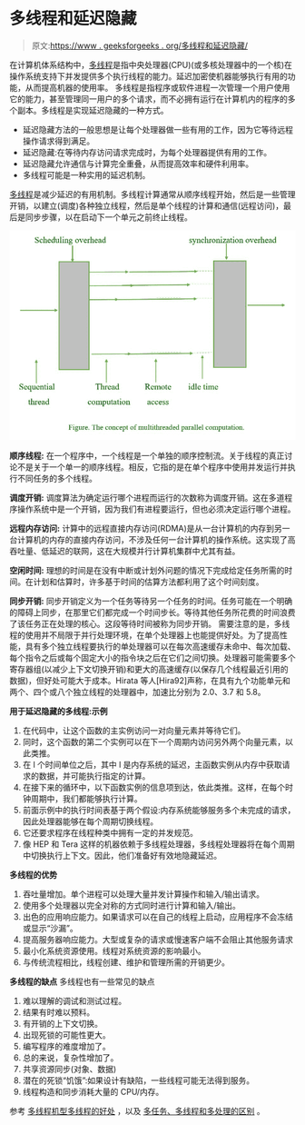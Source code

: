 # 多线程和延迟隐藏

> 原文:[https://www . geeksforgeeks . org/多线程和延迟隐藏/](https://www.geeksforgeeks.org/multithreading-and-latency-hiding/)

在计算机体系结构中，[多线程](https://www.geeksforgeeks.org/multithreading-in-operating-system/)是指中央处理器(CPU)(或多核处理器中的一个核)在操作系统支持下并发提供多个执行线程的能力。延迟加密使机器能够执行有用的功能，从而提高机器的使用率。
多线程是指程序或软件进程一次管理一个用户使用它的能力，甚至管理同一用户的多个请求，而不必拥有运行在计算机内的程序的多个副本。多线程是实现延迟隐藏的一种方式。

*   延迟隐藏方法的一般思想是让每个处理器做一些有用的工作，因为它等待远程操作请求得到满足。
*   延迟隐藏:在等待内存访问请求完成时，为每个处理器提供有用的工作。
*   延迟隐藏允许通信与计算完全重叠，从而提高效率和硬件利用率。
*   多线程可能是一种实用的延迟机制。

[多线程](https://www.geeksforgeeks.org/multithreading-in-operating-system/)是减少延迟的有用机制。多线程计算通常从顺序线程开始，然后是一些管理开销，以建立(调度)各种独立线程，然后是单个线程的计算和通信(远程访问)，最后是同步步骤，以在启动下一个单元之前终止线程。

![](img/d271c4b067f1b8b6ae729ce23fd195ad.png)

**顺序线程:**
在一个程序中，一个线程是一个单独的顺序控制流。关于线程的真正讨论不是关于一个单一的顺序线程。相反，它指的是在单个程序中使用并发运行并执行不同任务的多个线程。

**调度开销:**
调度算法为确定运行哪个进程而运行的次数称为调度开销。这在多道程序操作系统中是一个开销，因为我们有进程要运行，但也必须决定运行哪个进程。

**远程内存访问:**
计算中的远程直接内存访问(RDMA)是从一台计算机的内存到另一台计算机的内存的直接内存访问，不涉及任何一台计算机的操作系统。这实现了高吞吐量、低延迟的联网，这在大规模并行计算机集群中尤其有益。

**空闲时间:**
理想的时间是在没有中断或计划外问题的情况下完成给定任务所需的时间。在计划和估算时，许多基于时间的估算方法都利用了这个时间刻度。

**同步开销:**
同步开销定义为一个任务等待另一个任务的时间。任务可能在一个明确的障碍上同步，在那里它们都完成一个时间步长。等待其他任务所花费的时间浪费了该任务正在处理的核心。这段等待时间被称为同步开销。
需要注意的是，多线程的使用并不局限于并行处理环境，在单个处理器上也能提供好处。为了提高性能，具有多个独立线程要执行的单处理器可以在每次高速缓存未命中、每次加载、每个指令之后或每个固定大小的指令块之后在它们之间切换。处理器可能需要多个寄存器组(以减少上下文切换开销)和更大的高速缓存(以保存几个线程最近引用的数据)，但好处可能大于成本。Hirata 等人[Hira92]声称，在具有九个功能单元和两个、四个或八个独立线程的处理器中，加速比分别为 2.0、3.7 和 5.8。

**用于延迟隐藏的多线程:示例**

1.  在代码中，让这个函数的主实例访问一对向量元素并等待它们。
2.  同时，这个函数的第二个实例可以在下一个周期内访问另外两个向量元素，以此类推。
3.  在 l 个时间单位之后，其中 l 是内存系统的延迟，主函数实例从内存中获取请求的数据，并可能执行指定的计算。
4.  在接下来的循环中，以下函数实例的信息项到达，依此类推。这样，在每个时钟周期中，我们都能够执行计算。
5.  前面示例中的执行时间表基于两个假设:内存系统能够服务多个未完成的请求，因此处理器能够在每个周期切换线程。
6.  它还要求程序在线程种类中拥有一定的并发规范。
7.  像 HEP 和 Tera 这样的机器依赖于多线程处理器，多线程处理器将在每个周期中切换执行上下文。因此，他们准备好有效地隐藏延迟。

**多线程的优势**

1.  吞吐量增加。单个进程可以处理大量并发计算操作和输入/输出请求。
2.  使用多个处理器以完全对称的方式同时进行计算和输入/输出。
3.  出色的应用响应能力。如果请求可以在自己的线程上启动，应用程序不会冻结或显示“沙漏”。
4.  提高服务器响应能力。大型或复杂的请求或慢速客户端不会阻止其他服务请求
5.  最小化系统资源使用。线程对系统资源的影响最小。
6.  与传统流程相比，线程创建、维护和管理所需的开销更少。

**多线程的缺点**
多线程也有一些常见的缺点

1.  难以理解的调试和测试过程。
2.  结果有时难以预料。
3.  有开销的上下文切换。
4.  出现死锁的可能性更大。
5.  编写程序的难度增加了。
6.  总的来说，复杂性增加了。
7.  共享资源同步(对象、数据)
8.  潜在的死锁“饥饿”:如果设计有缺陷，一些线程可能无法得到服务。
9.  线程构造和同步消耗大量的 CPU/内存。

参考 [<u>多线程机型</u>](https://www.geeksforgeeks.org/multi-threading-model/)[<u>多线程的好处</u>](https://www.geeksforgeeks.org/operating-system-benefits-multithreading/) ，以及 [<u>多任务、多线程和多处理的区别</u>](https://www.geeksforgeeks.org/operating-system-difference-multitasking-multithreading-multiprocessing/) 。